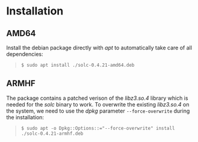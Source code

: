 # Installation

## AMD64

Install the debian package directly with *apt* to automatically take care of all dependencies:

>`$ sudo apt install ./solc-0.4.21-amd64.deb`

## ARMHF

The package contains a patched verison of the *libz3.so.4* library which is needed for the *solc* binary to work. To overwrite the existing *libz3.so.4* on the system, we need to use the *dpkg* parameter `--force-overwrite` during the installation:

>`$ sudo apt -o Dpkg::Options::="--force-overwrite" install ./solc-0.4.21-armhf.deb`
